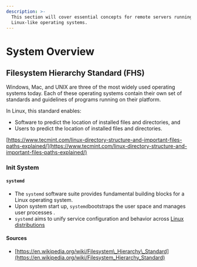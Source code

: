 ```yaml
---
description: >-
  This section will cover essential concepts for remote servers running Linux or
  Linux-like operating systems.
---
```


# System Overview

## Filesystem Hierarchy Standard \(FHS\)

Windows, Mac, and UNIX are three of the most widely used operating systems today. Each of these operating systems contain their own set of standards and guidelines of programs running on their platform.

In Linux, this standard enables:

* Software to predict the location of installed files and directories, and
* Users to predict the location of installed files and directories.

[https://www.tecmint.com/linux-directory-structure-and-important-files-paths-explained/](https://www.tecmint.com/linux-directory-structure-and-important-files-paths-explained/)

### Init System

#### `systemd`

* The `systemd` software suite provides fundamental building blocks for a Linux operating system. 
* Upon system start up, `systemd`bootstraps the user space and manages user processes .
* `systemd` aims to unify service configuration and behavior across [Linux distributions](https://en.wikipedia.org/wiki/Linux_distribution)

#### Sources

* [https://en.wikipedia.org/wiki/Filesystem\_Hierarchy\_Standard](https://en.wikipedia.org/wiki/Filesystem_Hierarchy_Standard)

